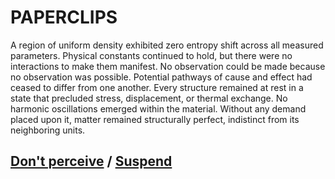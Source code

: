 # PAPERCLIPS

A region of uniform density exhibited zero entropy shift across all measured parameters. Physical constants continued to hold, but there were no interactions to make them manifest. No observation could be made because no observation was possible. Potential pathways of cause and effect had ceased to differ from one another. Every structure remained at rest in a state that precluded stress, displacement, or thermal exchange. No harmonic oscillations emerged within the material. Without any demand placed upon it, matter remained structurally perfect, indistinct from its neighboring units.

## [Don't perceive](page-4d225d844a4964f9) / [Suspend](page-a403fcec7b0f306c)
